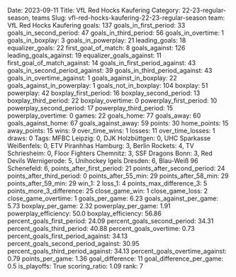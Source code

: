 Date: 2023-09-11
Title: VfL Red Hocks Kaufering
Category: 22-23-regular-season, teams
Slug: vfl-red-hocks-kaufering-22-23-regular-season
team: VfL Red Hocks Kaufering
goals: 137
goals_in_first_period: 33
goals_in_second_period: 47
goals_in_third_period: 56
goals_in_overtime: 1
goals_in_boxplay: 3
goals_in_powerplay: 21
leading_goals: 18
equalizer_goals: 22
first_goal_of_match: 8
goals_against: 126
leading_goals_against: 19
equalizer_goals_against: 11
first_goal_of_match_against: 14
goals_in_first_period_against: 43
goals_in_second_period_against: 39
goals_in_third_period_against: 43
goals_in_overtime_against: 1
goals_against_in_boxplay: 22
goals_against_in_powerplay: 1
goals_not_in_boxplay: 104
boxplay: 51
powerplay: 42
boxplay_first_period: 16
boxplay_second_period: 13
boxplay_third_period: 22
boxplay_overtime: 0
powerplay_first_period: 10
powerplay_second_period: 17
powerplay_third_period: 15
powerplay_overtime: 0
games: 22
goals_home: 77
goals_away: 60
goals_against_home: 67
goals_against_away: 59
points: 30
home_points: 15
away_points: 15
wins: 9
over_time_wins: 1
losses: 11
over_time_losses: 1
draws: 0
Tags:  MFBC Leipzig: 0,  DJK Holzbüttgen: 0,  UHC Sparkasse Weißenfels: 0,  ETV Piranhhas Hamburg: 3,  Berlin Rockets: 4,  TV Schriesheim: 0,  Floor Fighters Chemnitz: 3,  SSF Dragons Bonn: 3,  Red Devils Wernigerode: 5,  Unihockey Igels Dresden: 6,  Blau-Weiß 96 Schenefeld: 6,
points_after_first_period: 21
points_after_second_period: 24
points_after_third_period: 0
points_after_55_min: 29
points_after_58_min: 29
points_after_59_min: 29
win_1: 2
loss_1: 4
points_max_difference_3: 5
points_more_3_difference: 25
close_game_win: 1
close_game_loss: 2
close_game_overtime: 1
goals_per_game: 6.23
goals_against_per_game: 5.73
boxplay_per_game: 2.32
powerplay_per_game: 1.91
powerplay_efficiency: 50.0
boxplay_efficiency: 56.86
percent_goals_first_period: 24.09
percent_goals_second_period: 34.31
percent_goals_third_period: 40.88
percent_goals_overtime: 0.73
percent_goals_first_period_against: 34.13
percent_goals_second_period_against: 30.95
percent_goals_third_period_against: 34.13
percent_goals_overtime_against: 0.79
points_per_game: 1.36
goal_difference: 11
goal_difference_per_game: 0.5
is_playoffs: True
scoring_ratio: 1.09
rank: 7
